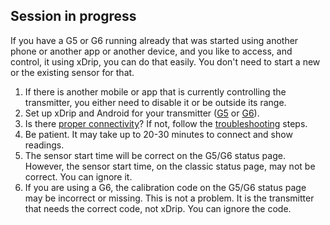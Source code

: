 ## Session in progress  
  
If you have a G5 or G6 running already that was started using another phone or another app or another device, and you like to access, and control, it using xDrip, you can do that easily.  You don't need to start a new or the existing sensor for that.  

1. If there is another mobile or app that is currently controlling the transmitter, you either need to disable it or be outside its range.  
2. Set up xDrip and Android for your transmitter ([G5](./G5-Recommended-Settings.md) or [G6](./G6-Recommended-Settings.md)).  
3. Is there [proper connectivity](./Proper-connectivity.md)?  If not, follow the [troubleshooting](./Troubleshoot.md) steps.  
4. Be patient.  It may take up to 20-30 minutes to connect and show readings.  
5. The sensor start time will be correct on the G5/G6 status page.  However, the sensor start time, on the classic status page, may not be correct.  You can ignore it.  
6. If you are using a G6, the calibration code on the G5/G6 status page may be incorrect or missing.  This is not a problem.  It is the transmitter that needs the correct code, not xDrip.  You can ignore the code.  
